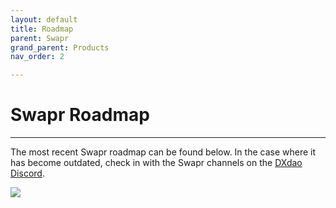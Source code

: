 ```yaml
---
layout: default
title: Roadmap
parent: Swapr
grand_parent: Products
nav_order: 2

---
```


# Swapr Roadmap

___

The most recent Swapr roadmap can be found below. In the case where it has become outdated, check in with the Swapr channels on the <a href="https://discord.gg/4QXEJQkvHH" target="_blank">DXdao Discord</a>.

[![](https://media.discordapp.net/attachments/819277847058448395/819980042263330876/swapr-roadmap-q1.png)](https://discord.gg/4QXEJQkvHH)